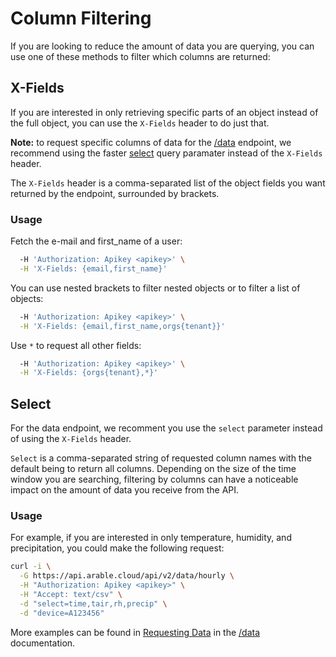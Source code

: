# Column Filtering

If you are looking to reduce the amount of data you are querying, you can use one of these methods to filter which columns are returned:


## X-Fields
If you are interested in only retrieving specific parts of an object instead of the full object, you can use the `X-Fields` header to do just that.

**Note:** to request specific columns of data for the [/data](data.md) endpoint, we recommend using the faster [select](#select) query paramater instead of the `X-Fields` header.

The `X-Fields` header is a comma-separated list of the object fields you want returned by the endpoint, surrounded by brackets.

### Usage

Fetch the e-mail and first_name of a user:
```bash curl -X GET https://api.arable.cloud/api/v2/users \
  -H 'Authorization: Apikey <apikey>' \
  -H 'X-Fields: {email,first_name}'
```

You can use nested brackets to filter nested objects or to filter a list of objects:
```bash curl -X GET https://api.arable.cloud/api/v2/users \
  -H 'Authorization: Apikey <apikey>' \
  -H 'X-Fields: {email,first_name,orgs{tenant}}'
```

Use `*` to request all other fields:
```bash curl -X GET https://api.arable.cloud/api/v2/users \
  -H 'Authorization: Apikey <apikey>' \
  -H 'X-Fields: {orgs{tenant},*}'
```


## Select

For the data endpoint, we recomment you use the `select` parameter instead of using the `X-Fields` header.

`Select` is a comma-separated string of requested column names with the default being to return all columns. Depending on the size of the time window you are searching, filtering by columns can have a noticeable impact on the amount of data you receive from the API.

### Usage

For example, if you are interested in only temperature, humidity, and precipitation, you could make the following request:

```bash
curl -i \
  -G https://api.arable.cloud/api/v2/data/hourly \
  -H "Authorization: Apikey <apikey>" \
  -H "Accept: text/csv" \
  -d "select=time,tair,rh,precip" \
  -d "device=A123456"
```

More examples can be found in [Requesting Data](data.md#requesting-data) in the [/data](data.md) documentation.

